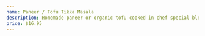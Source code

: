 ```yaml
---
name: Paneer / Tofu Tikka Masala
description: Homemade paneer or organic tofu cooked in chef special blend spices, tomato, onion gravy, & cream sauce. Or make it with coconut cream.
price: $16.95
---
```

